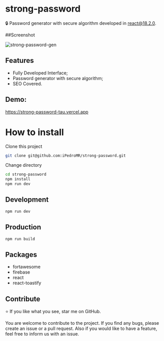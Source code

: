 # strong-password

🔒 Password generator with secure algorithm developed in react@18.2.0.

##Screenshot

![strong-password-gen](https://user-images.githubusercontent.com/16200842/233753397-e560c2a5-5979-4b33-9b08-ec7966907b3a.png)

## Features

- Fully Developed Interface;
- Password generator with secure algorithm;
- SEO Covered.

## Demo:

https://strong-password-tau.vercel.app

# How to install

Clone this project

```sh
git clone git@github.com:iPedroMR/strong-password.git
```

Change directory

```sh
cd strong-password
npm install
npm run dev
```

## Development

```sh
npm run dev
```

## Production

```sh
npm run build
```

## Packages

- fortawesome
- firebase
- react
- react-toastify

## Contribute

⭐ If you like what you see, star me on GitHub.

You are welcome to contribute to the project. If you find any bugs, please create an issue or a pull request. Also if you would like to have a feature, feel free to inform us with an issue.
